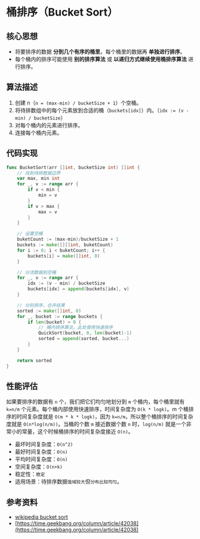 # 桶排序（Bucket Sort）

## 核心思想

- 将要排序的数据 **分到几个有序的桶里**，每个桶里的数据再 **单独进行排序**。
- 每个桶内的排序可能使用 **别的排序算法** 或 **以递归方式继续使用桶排序算法** 进行排序。

## 算法描述

1. 创建 n（`n = (max-min) / bucketSize + 1`）个空桶。 
2. 将待排数组中的每个元素放到合适的桶（`buckets[idx]`）内。（`idx := (v - min) / bucketSize`）
3. 对每个桶内的元素进行排序。 
4. 连接每个桶内元素。

## 代码实现

```go
func BucketSort(arr []int, bucketSize int) []int {
    // 找到待排数据边界
    var max, min int
    for _, v := range arr {
        if v < min {
            min = v
        }
        if v > max {
            max = v
        }
    }

    // 设置空桶
    buketCount := (max-min)/bucketSize + 1
    buckets := make([][]int, buketCount)
    for i := 0; i < buketCount; i++ {
        buckets[i] = make([]int, 0)
    }

    // 分流数据到空桶
    for _, v := range arr {
        idx := (v - min) / bucketSize
        buckets[idx] = append(buckets[idx], v)
    }

    // 分别排序，合并结果
    sorted := make([]int, 0)
    for _, bucket := range buckets {
        if len(bucket) > 0 {
            // 桶内排序算法，此处使用快速排序
            QuickSort(bucket, 0, len(bucket)-1) 
            sorted = append(sorted, bucket...)
        }
    }

    return sorted
}
```

## 性能评估

如果要排序的数据有 `n` 个，我们把它们均匀地划分到 `m` 个桶内，每个桶里就有 `k=n/m` 个元素。每个桶内部使用快速排序，时间复杂度为 `O(k * logk)`。m 个桶排序的时间复杂度就是 `O(m * k * logk)`，因为 `k=n/m`，所以整个桶排序的时间复杂度就是 `O(n*log(n/m))`。当桶的个数 `m` 接近数据个数 `n` 时，`log(n/m)` 就是一个非常小的常量，这个时候桶排序的时间复杂度接近 `O(n)`。

- 最坏时间复杂度：`O(n^2)`
- 最好时间复杂度：`O(n)`
- 平均时间复杂度：`O(n)`
- 空间复杂度：`O(n+k)`
- 稳定性：`稳定`
- 适用场景：待排序数据`值域较大`但`分布比较均匀`。

## 参考资料

- [wikipedia bucket sort](https://zh.wikipedia.org/zh-hans/%E6%A1%B6%E6%8E%92%E5%BA%8F)
- [https://time.geekbang.org/column/article/42038](https://time.geekbang.org/column/article/42038)